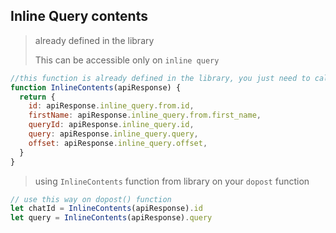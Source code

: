 ## Inline Query contents

> already defined in the library
>
> This can be accessible only on `inline query`

```js
//this function is already defined in the library, you just need to call it on doPost function
function InlineContents(apiResponse) {
  return {
    id: apiResponse.inline_query.from.id,
    firstName: apiResponse.inline_query.from.first_name,
    queryId: apiResponse.inline_query.id,
    query: apiResponse.inline_query.query,
    offset: apiResponse.inline_query.offset,
  }
}
```

> using `InlineContents` function from library on your `dopost` function

```js
// use this way on dopost() function
let chatId = InlineContents(apiResponse).id
let query = InlineContents(apiResponse).query
```
